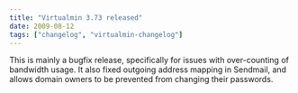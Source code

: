 ```yaml
---
title: "Virtualmin 3.73 released"
date: 2009-08-12
tags: ["changelog", "virtualmin-changelog"]
---
```


This is mainly a bugfix release, specifically for issues with over-counting of bandwidth usage. It also fixed outgoing address mapping in Sendmail, and allows domain owners to be prevented from changing their passwords.
